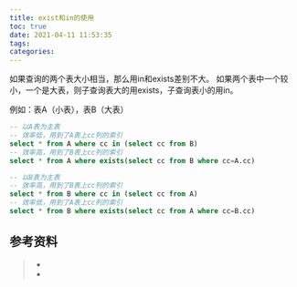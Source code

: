 ```yaml
---
title: exist和in的使用
toc: true
date: 2021-04-11 11:53:35
tags:
categories:
---
```


如果查询的两个表大小相当，那么用in和exists差别不大。
如果两个表中一个较小，一个是大表，则子查询表大的用exists，子查询表小的用in。

例如：表A（小表），表B（大表）
```sql
-- 以A表为主表
-- 效率低，用到了A表上cc列的索引
select * from A where cc in (select cc from B) 
-- 效率高，用到了B表上cc列的索引
select * from A where exists(select cc from B where cc=A.cc) 

-- 以B表为主表
-- 效率高，用到了B表上cc列的索引
select * from B where cc in (select cc from A) 
-- 效率低，用到了A表上cc列的索引
select * from B where exists(select cc from A where cc=B.cc)        
```




## 参考资料
> - []()
> - []()

